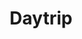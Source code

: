 ---
layout: startup_page
title: "Daytrip"
id: "daytrip.com"
permalink: "/daytripdaytrip.com04182025/"
website: "https://www.daytrip.com/"
funding_round: "Series B"
funding_amount: "$10M"
investors: "Taiwania Capital, Euroventures, J&T Ventures, N1"
about: "Daytrip is a global travel platform offering private door-to-door car transfers in over 110 countries. It provides English-speaking drivers and optional sightseeing stops, aiming to enhance the travel experience and offer unique, customizable journeys."
markets: "Travel, Leisure, Travel & Tourism"
hq: "London, England, United Kingdom"
founded_year: "2015"
linkedin: "https://www.linkedin.com/company/daytrip"
twitter: "https://twitter.com/mydaytrip"
instagram: "https://www.instagram.com/mydaytrip"
facebook: "https://www.facebook.com/myDaytrip"
crunchbase: "https://www.crunchbase.com/organization/daytrip"
pitchbook: "https://pitchbook.com/profiles/company/171891-28"

# SEO Optimization
meta_title: "Daytrip - Series B Funding ($10M)"
meta_description: "Daytrip, Daytrip is a global travel platform offering private door-to-door car transfers in over 110 countries. It provides English-speaking drivers and option..."
meta_keywords: "Daytrip, Travel, Leisure, Travel & Tourism, Series B funding"
canonical_url: "https://pkprojectstartups.github.io/projectstartups.com/daytripdaytrip.com04182025/"
---